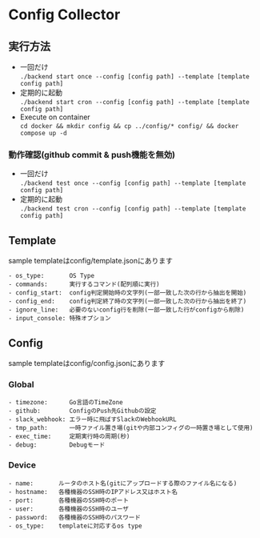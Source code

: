 # Config Collector

## 実行方法
- 一回だけ  
```./backend start once --config [config path] --template [template config path]```
- 定期的に起動   
```./backend start cron --config [config path] --template [template config path]```
- Execute on container  
```cd docker && mkdir config && cp ../config/* config/ && docker compose up -d```
### 動作確認(github commit & push機能を無効)
- 一回だけ  
```./backend test once --config [config path] --template [template config path]```
- 定期的に起動   
```./backend test cron --config [config path] --template [template config path]```


## Template
sample templateはconfig/template.jsonにあります
```
- os_type:       OS Type
- commands:      実行するコマンド(配列順に実行)
- config_start:  config判定開始時の文字列(一部一致した次の行から抽出を開始)
- config_end:    config判定終了時の文字列(一部一致した次の行から抽出を終了)
- ignore_line:   必要のないconfig行を削除(一部一致した行がconfigから削除)
- input_console: 特殊オプション
```

## Config
sample templateはconfig/config.jsonにあります
### Global
```
- timezone:      Go言語のTimeZone
- github:        ConfigのPush先Githubの設定
- slack_webhook: エラー時に飛ばすSlackのWebhookURL
- tmp_path:      一時ファイル置き場(gitや内部コンフィグの一時置き場として使用)
- exec_time:     定期実行時の周期(秒)
- debug:         Debugモード
```
### Device
```
- name:       ルータのホスト名(gitにアップロードする際のファイル名になる)
- hostname:   各種機器のSSH時のIPアドレス又はホスト名
- port:       各種機器のSSH時のポート
- user:       各種機器のSSH時のユーザ
- password:   各種機器のSSH時のパスワード
- os_type:    templateに対応するos type
```
